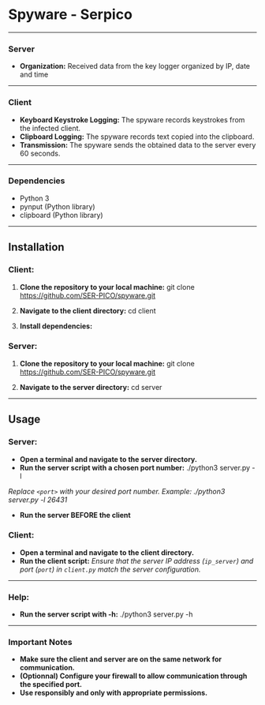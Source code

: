 # Spyware - Serpico

---

### Server

- **Organization:** Received data from the key logger organized by IP, date and time

---

### Client

- **Keyboard Keystroke Logging:** The spyware records keystrokes from the infected client.
- **Clipboard Logging:** The spyware records text copied into the clipboard.
- **Transmission:** The spyware sends the obtained data to the server every 60 seconds.

---

### Dependencies

- Python 3
- pynput (Python library)
- clipboard (Python library)

---

## Installation

### Client:

1. **Clone the repository to your local machine:**
git clone https://github.com/SER-PICO/spyware.git

3. **Navigate to the client directory:**
cd client

5. **Install dependencies:**
   
### Server:

1. **Clone the repository to your local machine:**
git clone https://github.com/SER-PICO/spyware.git

2. **Navigate to the server directory:**
cd server

---

## Usage

### Server:

- **Open a terminal and navigate to the server directory.**
- **Run the server script with a chosen port number:**
./python3 server.py -l <port>

*Replace `<port>` with your desired port number. Example: ./python3 server.py -l 26431*
- **Run the server BEFORE the client**

### Client:

- **Open a terminal and navigate to the client directory.**
- **Run the client script:**
*Ensure that the server IP address (`ip_server`) and port (`port`) in `client.py` match the server configuration.*

---

### Help:
- **Run the server script with -h:**
./python3 server.py -h
---

### Important Notes

- **Make sure the client and server are on the same network for communication.**
- **(Optionnal) Configure your firewall to allow communication through the specified port.**
- **Use responsibly and only with appropriate permissions.**



